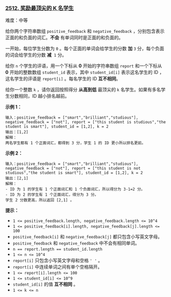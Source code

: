### [2512\. 奖励最顶尖的 K 名学生](https://leetcode.cn/problems/reward-top-k-students/)

难度：中等

给你两个字符串数组 `positive_feedback` 和 `negative_feedback` ，分别包含表示正面的和负面的词汇。**不会** 有单词同时是正面的和负面的。

一开始，每位学生分数为 `0` 。每个正面的单词会给学生的分数 **加** `3` 分，每个负面的词会给学生的分数 **减**  `1` 分。

给你 `n` 个学生的评语，用一个下标从 **0** 开始的字符串数组 `report` 和一个下标从 **0** 开始的整数数组 `student_id` 表示，其中 `student_id[i]` 表示这名学生的 ID ，这名学生的评语是 `report[i]` 。每名学生的 ID **互不相同**。

给你一个整数 `k` ，请你返回按照得分 **从高到低** 最顶尖的 `k` 名学生。如果有多名学生分数相同，ID 越小排名越前。

**示例 1：**

```
输入：positive_feedback = ["smart","brilliant","studious"], negative_feedback = ["not"], report = ["this student is studious","the student is smart"], student_id = [1,2], k = 2
输出：[1,2]
解释：
两名学生都有 1 个正面词汇，都得到 3 分，学生 1 的 ID 更小所以排名更前。
```

**示例 2：**

```
输入：positive_feedback = ["smart","brilliant","studious"], negative_feedback = ["not"], report = ["this student is not studious","the student is smart"], student_id = [1,2], k = 2
输出：[2,1]
解释：
- ID 为 1 的学生有 1 个正面词汇和 1 个负面词汇，所以得分为 3-1=2 分。
- ID 为 2 的学生有 1 个正面词汇，得分为 3 分。
学生 2 分数更高，所以返回 [2,1] 。
```

**提示：**

-   `1 <= positive_feedback.length, negative_feedback.length <= 10^4`
-   `1 <= positive_feedback[i].length, negative_feedback[j].length <= 100`
-   `positive_feedback[i]` 和 `negative_feedback[j]` 都只包含小写英文字母。
-   `positive_feedback` 和 `negative_feedback` 中不会有相同单词。
-   `n == report.length == student_id.length`
-   `1 <= n <= 10^4`
-   `report[i]` 只包含小写英文字母和空格 `' '` 。
-   `report[i]` 中连续单词之间有单个空格隔开。
-   `1 <= report[i].length <= 100`
-   `1 <= student_id[i] <= 10^9`
-   `student_id[i]` 的值 **互不相同** 。
-   `1 <= k <= n`
